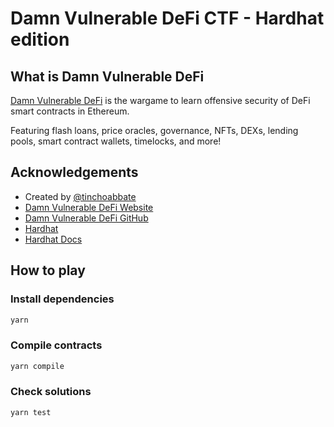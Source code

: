 # Damn Vulnerable DeFi CTF - Hardhat edition

## What is Damn Vulnerable DeFi

[Damn Vulnerable DeFi](https://www.damnvulnerabledefi.xyz/) is the wargame to learn offensive security of DeFi smart contracts in Ethereum.

Featuring flash loans, price oracles, governance, NFTs, DEXs, lending pools, smart contract wallets, timelocks, and more!

## Acknowledgements

- Created by [@tinchoabbate](https://twitter.com/tinchoabbate)
- [Damn Vulnerable DeFi Website](https://www.damnvulnerabledefi.xyz/)
- [Damn Vulnerable DeFi GitHub](https://github.com/tinchoabbate/damn-vulnerable-defi/tree/v3.0.0)
- [Hardhat](https://github.com/NomicFoundation/hardhat)
- [Hardhat Docs](https://hardhat.org/docs)

## How to play

### Install dependencies

```bash
yarn
```

### Compile contracts

```bash
yarn compile
```

### Check solutions

```bash
yarn test
```
